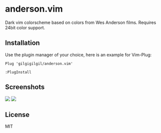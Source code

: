 anderson.vim
============
Dark vim colorscheme based on colors from Wes Anderson films. Requires 24bit color support.

Installation
------------
Use the plugin manager of your choice, here is an example for Vim-Plug:

`Plug 'gilgigilgil/anderson.vim'`

`:PlugInstall`

Screenshots
-----------
![](https://github.com/gilgigilgil/images/blob/master/term.png)
![](https://github.com/gilgigilgil/images/blob/master/python.png)

License
-------
MIT
